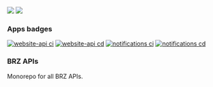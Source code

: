 <a href="https://codeclimate.com/github/brazucas/brz-apis/maintainability"><img src="https://api.codeclimate.com/v1/badges/3b94d1a6947b6434d181/maintainability" /></a> <a href="https://codeclimate.com/github/brazucas/brz-apis/test_coverage"><img src="https://api.codeclimate.com/v1/badges/3b94d1a6947b6434d181/test_coverage" /></a>

### Apps badges
[![website-api ci](https://github.com/brazucas/brz-apis/actions/workflows/website-api-ci.yml/badge.svg)](https://github.com/brazucas/brz-apis/actions/workflows/website-api-ci.yml) [![website-api cd](https://github.com/brazucas/brz-apis/actions/workflows/website-api-cd.yml/badge.svg)](https://github.com/brazucas/brz-apis/actions/workflows/website-api-cd.yml) [![notifications ci](https://github.com/brazucas/brz-apis/actions/workflows/notifications-ci.yml/badge.svg)](https://github.com/brazucas/brz-apis/actions/workflows/notifications-ci.yml) [![notifications cd](https://github.com/brazucas/brz-apis/actions/workflows/notifications-cd.yml/badge.svg)](https://github.com/brazucas/brz-apis/actions/workflows/notifications-cd.yml)

### BRZ APIs

Monorepo for all BRZ APIs.